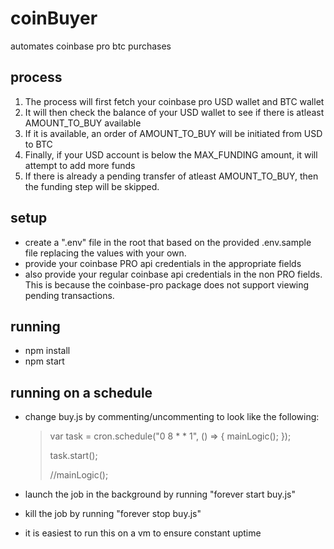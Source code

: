 # coinBuyer

automates coinbase pro btc purchases

## process

1.  The process will first fetch your coinbase pro USD wallet and BTC wallet
2.  It will then check the balance of your USD wallet to see if there is atleast AMOUNT_TO_BUY available
3.  If it is available, an order of AMOUNT_TO_BUY will be initiated from USD to BTC
4.  Finally, if your USD account is below the MAX_FUNDING amount, it will attempt to add more funds
5.  If there is already a pending transfer of atleast AMOUNT_TO_BUY, then the funding step will be skipped.

## setup

-   create a ".env" file in the root that based on the provided .env.sample file replacing the values with your own.
-   provide your coinbase PRO api credentials in the appropriate fields
-   also provide your regular coinbase api credentials in the non PRO fields. This is because the coinbase-pro package does not support viewing pending transactions.

## running

-   npm install
-   npm start

## running on a schedule

-   change buy.js by commenting/uncommenting to look like the following:

    > var task = cron.schedule("0 8 \* \* 1", () => {
    > mainLogic();
    > });
    >
    > task.start();
    >
    > //mainLogic();

-   launch the job in the background by running "forever start buy.js"
-   kill the job by running "forever stop buy.js"
-   it is easiest to run this on a vm to ensure constant uptime
